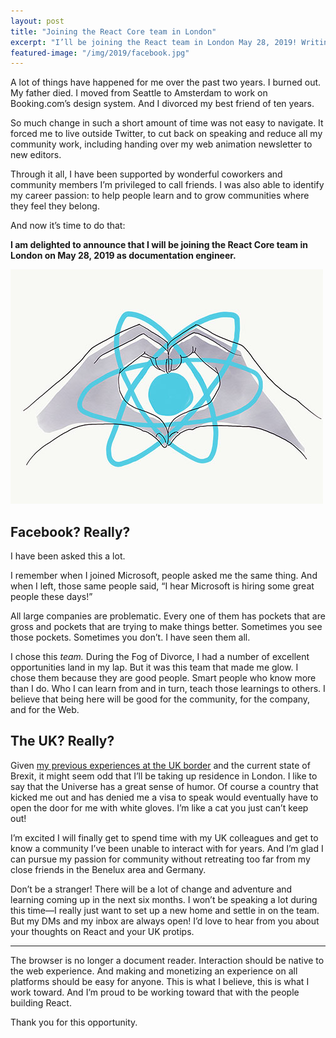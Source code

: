 ```yaml
---
layout: post
title: "Joining the React Core team in London"
excerpt: "I’ll be joining the React team in London May 28, 2019! Writing docs, building demos, tending community—you know, those things I do!"
featured-image: "/img/2019/facebook.jpg"
---
```


A lot of things have happened for me over the past two years. I burned out. My father died. I moved from Seattle to Amsterdam to work on Booking.com’s design system. And I divorced my best friend of ten years.

So much change in such a short amount of time was not easy to navigate. It forced me to live outside Twitter, to cut back on speaking and reduce all my community work, including handing over my web animation newsletter to new editors.

Through it all, I have been supported by wonderful coworkers and community members I’m privileged to call friends. I was also able to identify my career passion: to help people learn and to grow communities where they feel they belong.

And now it’s time to do that:

**I am delighted to announce that I will be joining the React Core team in London on May 28, 2019 as documentation engineer.**

<img src="/img/2019/facebook.jpg" srcset="/img/2019/facebook_2x.jpg 2x" width="500" height="375" alt="Two hands making the shape of a heart around the React logo.">

## Facebook? Really?

I have been asked this a lot.

I remember when I joined Microsoft, people asked me the same thing. And when I left, those same people said, “I hear Microsoft is hiring some great people these days!”

All large companies are problematic. Every one of them has pockets that are gross and pockets that are trying to make things better. Sometimes you see those pockets. Sometimes you don’t. I have seen them all.

I chose this _team._ During the Fog of Divorce, I had a number of excellent opportunities land in my lap. But it was this team that made me glow. I chose them because they are good people. Smart people who know more than I do. Who I can learn from and in turn, teach those learnings to others. I believe that being here will be good for the community, for the company, and for the Web.

## The UK? Really?

Given [my previous experiences at the UK border](https://link.medium.com/IDgrzGCevV) and the current state of Brexit, it might seem odd that I’ll be taking up residence in London. I like to say that the Universe has a great sense of humor. Of course a country that kicked me out and has denied me a visa to speak would eventually have to open the door for me with white gloves. I’m like a cat you just can’t keep out!

I’m excited I will finally get to spend time with my UK colleagues and get to know a community I’ve been unable to interact with for years. And I’m glad I can pursue my passion for community without retreating too far from my close friends in the Benelux area and Germany.

Don’t be a stranger!
There will be a lot of change and adventure and learning coming up in the next six months. I won’t be speaking a lot during this time—I really just want to set up a new home and settle in on the team. But my DMs and my inbox are always open! I’d love to hear from you about your thoughts on React and your UK protips.

<hr />

The browser is no longer a document reader. Interaction should be native to the web experience. And making and monetizing an experience on all platforms should be easy for anyone. This is what I believe, this is what I work toward. And I’m proud to be working toward that with the people building React.

Thank you for this opportunity.
